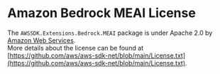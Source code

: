 # Amazon Bedrock MEAI License

The `AWSSDK.Extensions.Bedrock.MEAI` package is under Apache 2.0 by [Amazon Web Services](https://aws.amazon.com).\
More details about the license can be found at [https://github.com/aws/aws-sdk-net/blob/main/License.txt](https://github.com/aws/aws-sdk-net/blob/main/License.txt).